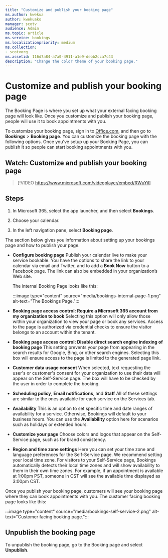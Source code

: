 ```yaml
---
title: "Customize and publish your booking page"
ms.author: kwekua
author: kwekuako
manager: scotv
audience: Admin
ms.topic: article
ms.service: bookings
ms.localizationpriority: medium
ms.collection:
- scotvorg
ms.assetid: 116d7a84-a7a0-4911-a1e9-debb2cca7c43
description: "Change the color theme of your booking page."
---
```


# Customize and publish your booking page

The Booking Page is where you set up what your external facing booking page will look like. Once you customize and publish your booking page, people will use it to book appointments with you.

To customize your booking page, sign in to [Office.com](https://office.com), and then go to **Bookings** \> **Booking page**. You can customize the booking page with the following options. Once you've setup up your Booking Page, you can publish it so people can start booking appointments with you.

## Watch: Customize and publish your booking page

> [!VIDEO https://www.microsoft.com/videoplayer/embed/RWuYil]

## Steps

1. In Microsoft 365, select the app launcher, and then select **Bookings**.

1. Choose your calendar.

1. In the left navigation pane, select **Booking page**.

The section below gives you information about setting up your bookings page and how to publish your page.

- **Configure booking page** Publish your calendar live to make your service bookable. You have the options to share the link to your calendar via email and Twitter, and to add a **Book Now** button to a Facebook page. The link can also be embedded in your organization’s Web site.

    The internal Booking Page looks like this:

    :::image type="content" source="media/bookings-internal-page-1.png" alt-text="The Bookings Page.":::

- **Booking page access control: Require a Microsoft 365 account from my organization to book**  Selecting this option will only allow those within your organization to view your page or book any services. Access to the page is authorized via credential checks to ensure the visitor belongs to an account within the tenant.

- **Booking page access control: Disable direct search engine indexing of booking page** This setting prevents your page from appearing in the search results for Google, Bing, or other search engines. Selecting this box will ensure access to the page is limited to the generated page link.

- **Customer data usage consent** When selected, text requesting the user's or customer's consent for your organization to use their data will appear on the Self-Service page. The box will have to be checked by the user in order to complete the booking.

- **Scheduling policy**, **Email notifications**, and **Staff** All of these settings are similar to the ones available for each service on the Services tab.

- **Availability** This is an option to set specific time and date ranges of availability for a service. Otherwise, Bookings will default to your business hours. You can use the **Availability** option here for scenarios such as holidays or extended hours.

- **Customize your page** Choose colors and logos that appear on the Self-Service page, such as for brand consistency.

- **Region and time zone settings** Here you can set your time zone and language preferences for the Self-Service page. We recommend setting your local time zone. For visitors to your Self-Service page, Bookings automatically detects their local time zones and will show availability to them in their own time zones. For example, if an appointment is available at 1:00pm PST, someone in CST will see the available time displayed as 3:00pm CST.

Once you publish your booking page, customers will see your booking page where they can book appointments with you. The customer facing booking page looks like this:

:::image type="content" source="media/bookings-self-service-2.png" alt-text="Customer facing booking page.":::

<!-- ## Publish the booking page

Watch this video or follow the steps below to publish or unpublish your booking page.

> [!VIDEO https://www.microsoft.com/videoplayer/embed/RWuYil]

1. In Microsoft 365, select the app launcher, and then select **Bookings**.

1. In the navigation pane, select **Booking page**.

1. Verify your scheduling policies are correct. See [Set your scheduling policies](set-scheduling-policies.md) for more information.

1. Select **Save and publish**. You'll see a confirmation message.

1. Select **Open published page** to see your page in a web browser. -->

## Unpublish the booking page

To unpublish the booking page, go to the Booking page and select **Unpublish**.

